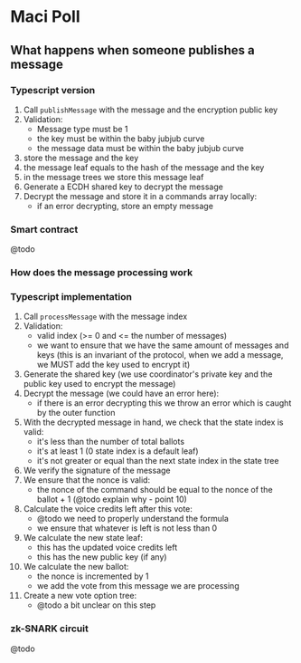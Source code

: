 # Maci Poll

## What happens when someone publishes a message

### Typescript version 

1. Call `publishMessage` with the message and the encryption public key 
2. Validation:
    * Message type must be 1 
    * the key must be within the baby jubjub curve
    * the message data must be within the baby jubjub curve
3. store the message and the key 
4. the message leaf equals to the hash of the message and the key
5. in the message trees we store this message leaf 
6. Generate a ECDH shared key to decrypt the message
7. Decrypt the message and store it in a commands array locally:
    * if an error decrypting, store an empty message 

### Smart contract

@todo 

### How does the message processing work

### Typescript implementation

1. Call `processMessage` with the message index 
2. Validation:
    * valid index (>= 0 and <= the number of messages)
    * we want to ensure that we have the same amount of messages and keys (this is an invariant of the protocol, when we add a message, we MUST add the key used to encrypt it)
3. Generate the shared key (we use coordinator's private key and the public key used to encrypt the message)
4. Decrypt the message (we could have an error here):
    * if there is an error decrypting this we throw an error which is caught by the outer function 
5. With the decrypted message in hand, we check that the state index is valid:
    * it's less than the number of total ballots
    * it's at least 1 (0 state index is a default leaf)
    * it's not greater or equal than the next state index in the state tree
6. We verify the signature of the message
7. We ensure that the nonce is valid:
    * the nonce of the command should be equal to the nonce of the ballot + 1 (@todo explain why - point 10)
8. Calculate the voice credits left after this vote:
    * @todo we need to properly understand the formula 
    * we ensure that whatever is left is not less than 0
9. We calculate the new state leaf:
    * this has the updated voice credits left
    * this has the new public key (if any)
10. We calculate the new ballot:
    * the nonce is incremented by 1
    * we add the vote from this message we are processing
11. Create a new vote option tree:
    * @todo a bit unclear on this step 

### zk-SNARK circuit

@todo 
